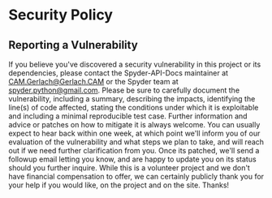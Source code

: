 # Security Policy


## Reporting a Vulnerability

If you believe you've discovered a security vulnerability in this project or its dependencies, please contact the Spyder-API-Docs maintainer at <CAM.Gerlach@Gerlach.CAM> or the Spyder team at <spyder.python@gmail.com>. <!-- markdownlint-disable-line link-image-style -->
Please be sure to carefully document the vulnerability, including a summary, describing the impacts, identifying the line(s) of code affected, stating the conditions under which it is exploitable and including a minimal reproducible test case.
Further information and advice or patches on how to mitigate it is always welcome.
You can usually expect to hear back within one week, at which point we'll inform you of our evaluation of the vulnerability and what steps we plan to take, and will reach out if we need further clarification from you.
Once its patched, we'll send a followup email letting you know, and are happy to update you on its status should you further inquire.
While this is a volunteer project and we don't have financial compensation to offer, we can certainly publicly thank you for your help if you would like, on the project and on the site.
Thanks!
